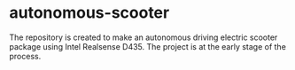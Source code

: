 # autonomous-scooter
The repository is created to make an autonomous driving electric scooter package using Intel Realsense D435.
The project is at the early stage of the process.
